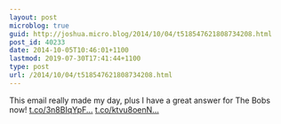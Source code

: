 ```yaml
---
layout: post
microblog: true
guid: http://joshua.micro.blog/2014/10/04/t518547621808734208.html
post_id: 40233
date: 2014-10-05T10:46:01+1100
lastmod: 2019-07-30T17:41:44+1100
type: post
url: /2014/10/04/t518547621808734208.html
---
```

This email really made my day, plus I have a great answer for The Bobs now! [t.co/3n8BIqYpF...](http://t.co/3n8BIqYpF9) [t.co/ktvu8oenN...](http://t.co/ktvu8oenNq)
